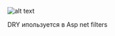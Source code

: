 
![alt text](https://media.cheatography.com/storage/thumb/deleted-24206_object-oriented-rules.750.jpg?last=1496011720)

DRY ипользуется в Asp net filters